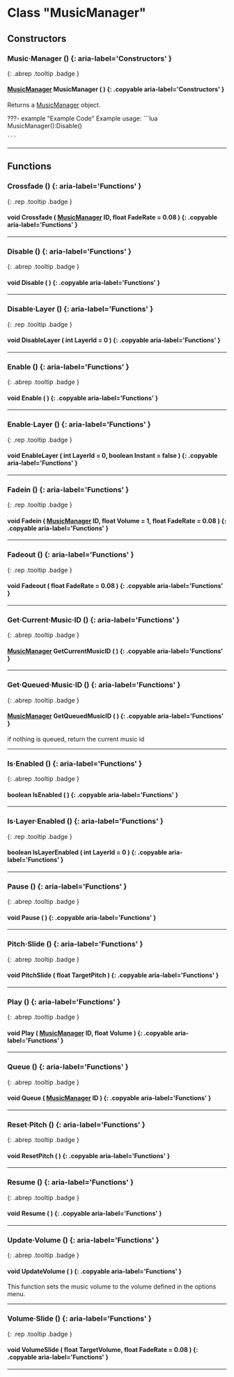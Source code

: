 # Class "MusicManager"
## Constructors
### Music·Manager () {: aria-label='Constructors' }
[ ](#){: .abrep .tooltip .badge }
#### [MusicManager](../rep/MusicManager) MusicManager ( ) {: .copyable aria-label='Constructors' }

Returns a [MusicManager](../rep/MusicManager) object.

???- example "Example Code"
    Example usage:
    ```lua 
    MusicManager():Disable()
    
    ```
___ 
## Functions
### Crossfade () {: aria-label='Functions' }
[ ](#){: .rep .tooltip .badge }
#### void Crossfade ( [MusicManager](../rep/MusicManager) ID, float FadeRate = 0.08 ) {: .copyable aria-label='Functions' }

___ 
### Disable () {: aria-label='Functions' }
[ ](#){: .abrep .tooltip .badge }
#### void Disable ( ) {: .copyable aria-label='Functions' }

___ 
### Disable·Layer () {: aria-label='Functions' }
[ ](#){: .rep .tooltip .badge }
#### void DisableLayer ( int LayerId = 0 ) {: .copyable aria-label='Functions' }

___ 
### Enable () {: aria-label='Functions' }
[ ](#){: .abrep .tooltip .badge }
#### void Enable ( ) {: .copyable aria-label='Functions' }

___ 
### Enable·Layer () {: aria-label='Functions' }
[ ](#){: .rep .tooltip .badge }
#### void EnableLayer ( int LayerId = 0, boolean Instant = false ) {: .copyable aria-label='Functions' }

___ 
### Fadein () {: aria-label='Functions' }
[ ](#){: .rep .tooltip .badge }
#### void Fadein ( [MusicManager](../rep/MusicManager) ID, float Volume = 1, float FadeRate = 0.08 ) {: .copyable aria-label='Functions' }

___ 
### Fadeout () {: aria-label='Functions' }
[ ](#){: .rep .tooltip .badge }
#### void Fadeout ( float FadeRate = 0.08 ) {: .copyable aria-label='Functions' }

___ 
### Get·Current·Music·ID () {: aria-label='Functions' }
[ ](#){: .abrep .tooltip .badge }
#### [MusicManager](../rep/MusicManager) GetCurrentMusicID ( ) {: .copyable aria-label='Functions' }

___ 
### Get·Queued·Music·ID () {: aria-label='Functions' }
[ ](#){: .abrep .tooltip .badge }
#### [MusicManager](../rep/MusicManager) GetQueuedMusicID ( ) {: .copyable aria-label='Functions' }
if nothing is queued, return the current music id 
___ 
### Is·Enabled () {: aria-label='Functions' }
[ ](#){: .abrep .tooltip .badge }
#### boolean IsEnabled ( ) {: .copyable aria-label='Functions' }

___ 
### Is·Layer·Enabled () {: aria-label='Functions' }
[ ](#){: .rep .tooltip .badge }
#### boolean IsLayerEnabled ( int LayerId = 0 ) {: .copyable aria-label='Functions' }

___ 
### Pause () {: aria-label='Functions' }
[ ](#){: .abrep .tooltip .badge }
#### void Pause ( ) {: .copyable aria-label='Functions' }

___ 
### Pitch·Slide () {: aria-label='Functions' }
[ ](#){: .abrep .tooltip .badge }
#### void PitchSlide ( float TargetPitch ) {: .copyable aria-label='Functions' }

___ 
### Play () {: aria-label='Functions' }
[ ](#){: .abrep .tooltip .badge }
#### void Play ( [MusicManager](../rep/MusicManager) ID, float Volume ) {: .copyable aria-label='Functions' }

___ 
### Queue () {: aria-label='Functions' }
[ ](#){: .abrep .tooltip .badge }
#### void Queue ( [MusicManager](../rep/MusicManager) ID ) {: .copyable aria-label='Functions' }

___ 
### Reset·Pitch () {: aria-label='Functions' }
[ ](#){: .abrep .tooltip .badge }
#### void ResetPitch ( ) {: .copyable aria-label='Functions' }

___ 
### Resume () {: aria-label='Functions' }
[ ](#){: .abrep .tooltip .badge }
#### void Resume ( ) {: .copyable aria-label='Functions' }

___ 
### Update·Volume () {: aria-label='Functions' }
[ ](#){: .abrep .tooltip .badge }
#### void UpdateVolume ( ) {: .copyable aria-label='Functions' }

This function sets the music volume to the volume defined in the options menu.
___ 
### Volume·Slide () {: aria-label='Functions' }
[ ](#){: .rep .tooltip .badge }
#### void VolumeSlide ( float TargetVolume, float FadeRate = 0.08 ) {: .copyable aria-label='Functions' }

___ 
